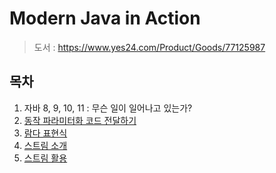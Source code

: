 # Modern Java in Action

> 도서 : https://www.yes24.com/Product/Goods/77125987

## 목차

1. 자바 8, 9, 10, 11 : 무슨 일이 일어나고 있는가?
2. [동작 파라미터화 코드 전달하기](https://github.com/hwibaski/study-modern-java-in-action/tree/main/src/main/java/me/hwibaski/modernjava/_01_behaviorparameterization)
3. [람다 표현식](https://github.com/hwibaski/study-modern-java-in-action/tree/main/src/main/java/me/hwibaski/modernjava/_02_lambdaexpression)
4. [스트림 소개](https://github.com/hwibaski/study-modern-java-in-action/tree/main/src/main/java/me/hwibaski/modernjava/_03_stream_intro)
5. [스트림 활용](https://github.com/hwibaski/study-modern-java-in-action/tree/main/src/main/java/me/hwibaski/modernjava/_04_stream_working)
